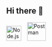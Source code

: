 ## Hi there 👋

<img src="https://skillicons.dev/icons?i=nodejs" alt="Node.js" width="40" height="40" />&nbsp;&nbsp;&nbsp;&nbsp;<img src="https://skillicons.dev/icons?i=postman" alt="Postman" width="50" height="50" />



<!--
**zarkoto23/zarkoto23** is a ✨ _special_ ✨ repository because its `README.md` (this file) appears on your GitHub profile.

Here are some ideas to get you started:

- 🔭 I’m currently working on ...
- 🌱 I’m currently learning ...
- 👯 I’m looking to collaborate on ...
- 🤔 I’m looking for help with ...
- 💬 Ask me about ...
- 📫 How to reach me: ...
- 😄 Pronouns: ...
- ⚡ Fun fact: ...
-->
